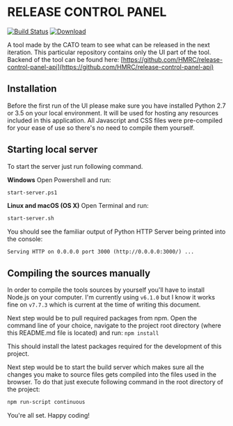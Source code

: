 # RELEASE CONTROL PANEL

[![Build Status](https://travis-ci.org/hmrc/release-control-panel-ui.svg?branch=master)](https://travis-ci.org/hmrc/release-control-panel-ui) [ ![Download](https://api.bintray.com/packages/hmrc/releases/release-control-panel-ui/images/download.svg) ](https://bintray.com/hmrc/releases/release-control-panel-ui/_latestVersion)

A tool made by the CATO team to see what can be released in the next iteration.
This particular repository contains only the UI part of the tool.
Backend of the tool can be found here: [https://github.com/HMRC/release-control-panel-api](https://github.com/HMRC/release-control-panel-api)

## Installation 
Before the first run of the UI please make sure you have installed Python 2.7 or 3.5 on your local environment.
It will be used for hosting any resources included in this application. All Javascript and CSS files were
pre-compiled for your ease of use so there's no need to compile them yourself.

## Starting local server
To start the server just run following command.

**Windows**
Open Powershell and run:
```bash
start-server.ps1
```

**Linux and macOS (OS X)**
Open Terminal and run:
```bash
start-server.sh
```

You should see the familiar output of Python HTTP Server being printed into the console:
```
Serving HTTP on 0.0.0.0 port 3000 (http://0.0.0.0:3000/) ...
```

## Compiling the sources manually
In order to compile the tools sources by yourself you'll have to install Node.js on your computer. I'm currently using `v6.1.0`
but I know it works fine on `v7.7.3` which is current at the time of writing this document.

Next step would be to pull required packages from npm. Open the command line of your choice, navigate to the project root directory 
(where this README.md file is located) and run: `npm install`

This should install the latest packages required for the development of this project.

Next step would be to start the build server which makes sure all the changes you make to source files gets compiled into the files
used in the browser. To do that just execute following command in the root directory of the project:
```bash
npm run-script continuous
```

You're all set. Happy coding!